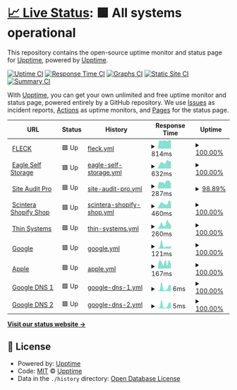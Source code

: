 # [📈 Live Status](https://status.siteauditpro.com.au): <!--live status--> **🟩 All systems operational**

This repository contains the open-source uptime monitor and status page for [Upptime](https://upptime.js.org), powered by [Upptime](https://github.com/upptime/upptime).

[![Uptime CI](https://github.com/edwardcox/siteauditpro/workflows/Uptime%20CI/badge.svg)](https://github.com/edwardcox/siteauditpro/actions?query=workflow%3A%22Uptime+CI%22)
[![Response Time CI](https://github.com/edwardcox/siteauditpro/workflows/Response%20Time%20CI/badge.svg)](https://github.com/edwardcox/siteauditpro/actions?query=workflow%3A%22Response+Time+CI%22)
[![Graphs CI](https://github.com/edwardcox/siteauditpro/workflows/Graphs%20CI/badge.svg)](https://github.com/edwardcox/siteauditpro/actions?query=workflow%3A%22Graphs+CI%22)
[![Static Site CI](https://github.com/edwardcox/siteauditpro/workflows/Static%20Site%20CI/badge.svg)](https://github.com/edwardcox/siteauditpro/actions?query=workflow%3A%22Static+Site+CI%22)
[![Summary CI](https://github.com/edwardcox/siteauditpro/workflows/Summary%20CI/badge.svg)](https://github.com/edwardcox/siteauditpro/actions?query=workflow%3A%22Summary+CI%22)

With [Upptime](https://upptime.js.org), you can get your own unlimited and free uptime monitor and status page, powered entirely by a GitHub repository. We use [Issues](https://github.com/upptime/upptime/issues) as incident reports, [Actions](https://github.com/edwardcox/siteauditpro/actions) as uptime monitors, and [Pages](https://status.siteauditpro.com.au) for the status page.

<!--start: status pages-->
<!-- This summary is generated by Upptime (https://github.com/upptime/upptime) -->
<!-- Do not edit this manually, your changes will be overwritten -->
<!-- prettier-ignore -->
| URL | Status | History | Response Time | Uptime |
| --- | ------ | ------- | ------------- | ------ |
| <img alt="" src="https://favicons.githubusercontent.com/fleck.com.au" height="13"> [FLECK](https://fleck.com.au) | 🟩 Up | [fleck.yml](https://github.com/edwardcox/siteauditpro/commits/HEAD/history/fleck.yml) | <details><summary><img alt="Response time graph" src="./graphs/fleck/response-time-week.png" height="20"> 814ms</summary><br><a href="https://status.siteauditpro.com.au/history/fleck"><img alt="Response time 880" src="https://img.shields.io/endpoint?url=https%3A%2F%2Fraw.githubusercontent.com%2Fedwardcox%2Fsiteauditpro%2FHEAD%2Fapi%2Ffleck%2Fresponse-time.json"></a><br><a href="https://status.siteauditpro.com.au/history/fleck"><img alt="24-hour response time 846" src="https://img.shields.io/endpoint?url=https%3A%2F%2Fraw.githubusercontent.com%2Fedwardcox%2Fsiteauditpro%2FHEAD%2Fapi%2Ffleck%2Fresponse-time-day.json"></a><br><a href="https://status.siteauditpro.com.au/history/fleck"><img alt="7-day response time 814" src="https://img.shields.io/endpoint?url=https%3A%2F%2Fraw.githubusercontent.com%2Fedwardcox%2Fsiteauditpro%2FHEAD%2Fapi%2Ffleck%2Fresponse-time-week.json"></a><br><a href="https://status.siteauditpro.com.au/history/fleck"><img alt="30-day response time 855" src="https://img.shields.io/endpoint?url=https%3A%2F%2Fraw.githubusercontent.com%2Fedwardcox%2Fsiteauditpro%2FHEAD%2Fapi%2Ffleck%2Fresponse-time-month.json"></a><br><a href="https://status.siteauditpro.com.au/history/fleck"><img alt="1-year response time 880" src="https://img.shields.io/endpoint?url=https%3A%2F%2Fraw.githubusercontent.com%2Fedwardcox%2Fsiteauditpro%2FHEAD%2Fapi%2Ffleck%2Fresponse-time-year.json"></a></details> | <details><summary><a href="https://status.siteauditpro.com.au/history/fleck">100.00%</a></summary><a href="https://status.siteauditpro.com.au/history/fleck"><img alt="All-time uptime 100.00%" src="https://img.shields.io/endpoint?url=https%3A%2F%2Fraw.githubusercontent.com%2Fedwardcox%2Fsiteauditpro%2FHEAD%2Fapi%2Ffleck%2Fuptime.json"></a><br><a href="https://status.siteauditpro.com.au/history/fleck"><img alt="24-hour uptime 100.00%" src="https://img.shields.io/endpoint?url=https%3A%2F%2Fraw.githubusercontent.com%2Fedwardcox%2Fsiteauditpro%2FHEAD%2Fapi%2Ffleck%2Fuptime-day.json"></a><br><a href="https://status.siteauditpro.com.au/history/fleck"><img alt="7-day uptime 100.00%" src="https://img.shields.io/endpoint?url=https%3A%2F%2Fraw.githubusercontent.com%2Fedwardcox%2Fsiteauditpro%2FHEAD%2Fapi%2Ffleck%2Fuptime-week.json"></a><br><a href="https://status.siteauditpro.com.au/history/fleck"><img alt="30-day uptime 100.00%" src="https://img.shields.io/endpoint?url=https%3A%2F%2Fraw.githubusercontent.com%2Fedwardcox%2Fsiteauditpro%2FHEAD%2Fapi%2Ffleck%2Fuptime-month.json"></a><br><a href="https://status.siteauditpro.com.au/history/fleck"><img alt="1-year uptime 100.00%" src="https://img.shields.io/endpoint?url=https%3A%2F%2Fraw.githubusercontent.com%2Fedwardcox%2Fsiteauditpro%2FHEAD%2Fapi%2Ffleck%2Fuptime-year.json"></a></details>
| <img alt="" src="https://favicons.githubusercontent.com/eaglestorage.com.au" height="13"> [Eagle Self Storage](https://eaglestorage.com.au) | 🟩 Up | [eagle-self-storage.yml](https://github.com/edwardcox/siteauditpro/commits/HEAD/history/eagle-self-storage.yml) | <details><summary><img alt="Response time graph" src="./graphs/eagle-self-storage/response-time-week.png" height="20"> 632ms</summary><br><a href="https://status.siteauditpro.com.au/history/eagle-self-storage"><img alt="Response time 634" src="https://img.shields.io/endpoint?url=https%3A%2F%2Fraw.githubusercontent.com%2Fedwardcox%2Fsiteauditpro%2FHEAD%2Fapi%2Feagle-self-storage%2Fresponse-time.json"></a><br><a href="https://status.siteauditpro.com.au/history/eagle-self-storage"><img alt="24-hour response time 715" src="https://img.shields.io/endpoint?url=https%3A%2F%2Fraw.githubusercontent.com%2Fedwardcox%2Fsiteauditpro%2FHEAD%2Fapi%2Feagle-self-storage%2Fresponse-time-day.json"></a><br><a href="https://status.siteauditpro.com.au/history/eagle-self-storage"><img alt="7-day response time 632" src="https://img.shields.io/endpoint?url=https%3A%2F%2Fraw.githubusercontent.com%2Fedwardcox%2Fsiteauditpro%2FHEAD%2Fapi%2Feagle-self-storage%2Fresponse-time-week.json"></a><br><a href="https://status.siteauditpro.com.au/history/eagle-self-storage"><img alt="30-day response time 636" src="https://img.shields.io/endpoint?url=https%3A%2F%2Fraw.githubusercontent.com%2Fedwardcox%2Fsiteauditpro%2FHEAD%2Fapi%2Feagle-self-storage%2Fresponse-time-month.json"></a><br><a href="https://status.siteauditpro.com.au/history/eagle-self-storage"><img alt="1-year response time 634" src="https://img.shields.io/endpoint?url=https%3A%2F%2Fraw.githubusercontent.com%2Fedwardcox%2Fsiteauditpro%2FHEAD%2Fapi%2Feagle-self-storage%2Fresponse-time-year.json"></a></details> | <details><summary><a href="https://status.siteauditpro.com.au/history/eagle-self-storage">100.00%</a></summary><a href="https://status.siteauditpro.com.au/history/eagle-self-storage"><img alt="All-time uptime 99.28%" src="https://img.shields.io/endpoint?url=https%3A%2F%2Fraw.githubusercontent.com%2Fedwardcox%2Fsiteauditpro%2FHEAD%2Fapi%2Feagle-self-storage%2Fuptime.json"></a><br><a href="https://status.siteauditpro.com.au/history/eagle-self-storage"><img alt="24-hour uptime 100.00%" src="https://img.shields.io/endpoint?url=https%3A%2F%2Fraw.githubusercontent.com%2Fedwardcox%2Fsiteauditpro%2FHEAD%2Fapi%2Feagle-self-storage%2Fuptime-day.json"></a><br><a href="https://status.siteauditpro.com.au/history/eagle-self-storage"><img alt="7-day uptime 100.00%" src="https://img.shields.io/endpoint?url=https%3A%2F%2Fraw.githubusercontent.com%2Fedwardcox%2Fsiteauditpro%2FHEAD%2Fapi%2Feagle-self-storage%2Fuptime-week.json"></a><br><a href="https://status.siteauditpro.com.au/history/eagle-self-storage"><img alt="30-day uptime 100.00%" src="https://img.shields.io/endpoint?url=https%3A%2F%2Fraw.githubusercontent.com%2Fedwardcox%2Fsiteauditpro%2FHEAD%2Fapi%2Feagle-self-storage%2Fuptime-month.json"></a><br><a href="https://status.siteauditpro.com.au/history/eagle-self-storage"><img alt="1-year uptime 99.28%" src="https://img.shields.io/endpoint?url=https%3A%2F%2Fraw.githubusercontent.com%2Fedwardcox%2Fsiteauditpro%2FHEAD%2Fapi%2Feagle-self-storage%2Fuptime-year.json"></a></details>
| <img alt="" src="https://favicons.githubusercontent.com/siteauditpro.com.au" height="13"> [Site Audit Pro](https://siteauditpro.com.au) | 🟩 Up | [site-audit-pro.yml](https://github.com/edwardcox/siteauditpro/commits/HEAD/history/site-audit-pro.yml) | <details><summary><img alt="Response time graph" src="./graphs/site-audit-pro/response-time-week.png" height="20"> 287ms</summary><br><a href="https://status.siteauditpro.com.au/history/site-audit-pro"><img alt="Response time 1152" src="https://img.shields.io/endpoint?url=https%3A%2F%2Fraw.githubusercontent.com%2Fedwardcox%2Fsiteauditpro%2FHEAD%2Fapi%2Fsite-audit-pro%2Fresponse-time.json"></a><br><a href="https://status.siteauditpro.com.au/history/site-audit-pro"><img alt="24-hour response time 212" src="https://img.shields.io/endpoint?url=https%3A%2F%2Fraw.githubusercontent.com%2Fedwardcox%2Fsiteauditpro%2FHEAD%2Fapi%2Fsite-audit-pro%2Fresponse-time-day.json"></a><br><a href="https://status.siteauditpro.com.au/history/site-audit-pro"><img alt="7-day response time 287" src="https://img.shields.io/endpoint?url=https%3A%2F%2Fraw.githubusercontent.com%2Fedwardcox%2Fsiteauditpro%2FHEAD%2Fapi%2Fsite-audit-pro%2Fresponse-time-week.json"></a><br><a href="https://status.siteauditpro.com.au/history/site-audit-pro"><img alt="30-day response time 1118" src="https://img.shields.io/endpoint?url=https%3A%2F%2Fraw.githubusercontent.com%2Fedwardcox%2Fsiteauditpro%2FHEAD%2Fapi%2Fsite-audit-pro%2Fresponse-time-month.json"></a><br><a href="https://status.siteauditpro.com.au/history/site-audit-pro"><img alt="1-year response time 1152" src="https://img.shields.io/endpoint?url=https%3A%2F%2Fraw.githubusercontent.com%2Fedwardcox%2Fsiteauditpro%2FHEAD%2Fapi%2Fsite-audit-pro%2Fresponse-time-year.json"></a></details> | <details><summary><a href="https://status.siteauditpro.com.au/history/site-audit-pro">98.89%</a></summary><a href="https://status.siteauditpro.com.au/history/site-audit-pro"><img alt="All-time uptime 93.34%" src="https://img.shields.io/endpoint?url=https%3A%2F%2Fraw.githubusercontent.com%2Fedwardcox%2Fsiteauditpro%2FHEAD%2Fapi%2Fsite-audit-pro%2Fuptime.json"></a><br><a href="https://status.siteauditpro.com.au/history/site-audit-pro"><img alt="24-hour uptime 100.00%" src="https://img.shields.io/endpoint?url=https%3A%2F%2Fraw.githubusercontent.com%2Fedwardcox%2Fsiteauditpro%2FHEAD%2Fapi%2Fsite-audit-pro%2Fuptime-day.json"></a><br><a href="https://status.siteauditpro.com.au/history/site-audit-pro"><img alt="7-day uptime 98.89%" src="https://img.shields.io/endpoint?url=https%3A%2F%2Fraw.githubusercontent.com%2Fedwardcox%2Fsiteauditpro%2FHEAD%2Fapi%2Fsite-audit-pro%2Fuptime-week.json"></a><br><a href="https://status.siteauditpro.com.au/history/site-audit-pro"><img alt="30-day uptime 92.59%" src="https://img.shields.io/endpoint?url=https%3A%2F%2Fraw.githubusercontent.com%2Fedwardcox%2Fsiteauditpro%2FHEAD%2Fapi%2Fsite-audit-pro%2Fuptime-month.json"></a><br><a href="https://status.siteauditpro.com.au/history/site-audit-pro"><img alt="1-year uptime 93.34%" src="https://img.shields.io/endpoint?url=https%3A%2F%2Fraw.githubusercontent.com%2Fedwardcox%2Fsiteauditpro%2FHEAD%2Fapi%2Fsite-audit-pro%2Fuptime-year.json"></a></details>
| <img alt="" src="https://favicons.githubusercontent.com/scintera.com.au" height="13"> [Scintera Shopify Shop](https://scintera.com.au) | 🟩 Up | [scintera-shopify-shop.yml](https://github.com/edwardcox/siteauditpro/commits/HEAD/history/scintera-shopify-shop.yml) | <details><summary><img alt="Response time graph" src="./graphs/scintera-shopify-shop/response-time-week.png" height="20"> 460ms</summary><br><a href="https://status.siteauditpro.com.au/history/scintera-shopify-shop"><img alt="Response time 541" src="https://img.shields.io/endpoint?url=https%3A%2F%2Fraw.githubusercontent.com%2Fedwardcox%2Fsiteauditpro%2FHEAD%2Fapi%2Fscintera-shopify-shop%2Fresponse-time.json"></a><br><a href="https://status.siteauditpro.com.au/history/scintera-shopify-shop"><img alt="24-hour response time 523" src="https://img.shields.io/endpoint?url=https%3A%2F%2Fraw.githubusercontent.com%2Fedwardcox%2Fsiteauditpro%2FHEAD%2Fapi%2Fscintera-shopify-shop%2Fresponse-time-day.json"></a><br><a href="https://status.siteauditpro.com.au/history/scintera-shopify-shop"><img alt="7-day response time 460" src="https://img.shields.io/endpoint?url=https%3A%2F%2Fraw.githubusercontent.com%2Fedwardcox%2Fsiteauditpro%2FHEAD%2Fapi%2Fscintera-shopify-shop%2Fresponse-time-week.json"></a><br><a href="https://status.siteauditpro.com.au/history/scintera-shopify-shop"><img alt="30-day response time 549" src="https://img.shields.io/endpoint?url=https%3A%2F%2Fraw.githubusercontent.com%2Fedwardcox%2Fsiteauditpro%2FHEAD%2Fapi%2Fscintera-shopify-shop%2Fresponse-time-month.json"></a><br><a href="https://status.siteauditpro.com.au/history/scintera-shopify-shop"><img alt="1-year response time 541" src="https://img.shields.io/endpoint?url=https%3A%2F%2Fraw.githubusercontent.com%2Fedwardcox%2Fsiteauditpro%2FHEAD%2Fapi%2Fscintera-shopify-shop%2Fresponse-time-year.json"></a></details> | <details><summary><a href="https://status.siteauditpro.com.au/history/scintera-shopify-shop">100.00%</a></summary><a href="https://status.siteauditpro.com.au/history/scintera-shopify-shop"><img alt="All-time uptime 99.91%" src="https://img.shields.io/endpoint?url=https%3A%2F%2Fraw.githubusercontent.com%2Fedwardcox%2Fsiteauditpro%2FHEAD%2Fapi%2Fscintera-shopify-shop%2Fuptime.json"></a><br><a href="https://status.siteauditpro.com.au/history/scintera-shopify-shop"><img alt="24-hour uptime 100.00%" src="https://img.shields.io/endpoint?url=https%3A%2F%2Fraw.githubusercontent.com%2Fedwardcox%2Fsiteauditpro%2FHEAD%2Fapi%2Fscintera-shopify-shop%2Fuptime-day.json"></a><br><a href="https://status.siteauditpro.com.au/history/scintera-shopify-shop"><img alt="7-day uptime 100.00%" src="https://img.shields.io/endpoint?url=https%3A%2F%2Fraw.githubusercontent.com%2Fedwardcox%2Fsiteauditpro%2FHEAD%2Fapi%2Fscintera-shopify-shop%2Fuptime-week.json"></a><br><a href="https://status.siteauditpro.com.au/history/scintera-shopify-shop"><img alt="30-day uptime 100.00%" src="https://img.shields.io/endpoint?url=https%3A%2F%2Fraw.githubusercontent.com%2Fedwardcox%2Fsiteauditpro%2FHEAD%2Fapi%2Fscintera-shopify-shop%2Fuptime-month.json"></a><br><a href="https://status.siteauditpro.com.au/history/scintera-shopify-shop"><img alt="1-year uptime 99.91%" src="https://img.shields.io/endpoint?url=https%3A%2F%2Fraw.githubusercontent.com%2Fedwardcox%2Fsiteauditpro%2FHEAD%2Fapi%2Fscintera-shopify-shop%2Fuptime-year.json"></a></details>
| <img alt="" src="https://favicons.githubusercontent.com/thin.com.au" height="13"> [Thin Systems](https://thin.com.au) | 🟩 Up | [thin-systems.yml](https://github.com/edwardcox/siteauditpro/commits/HEAD/history/thin-systems.yml) | <details><summary><img alt="Response time graph" src="./graphs/thin-systems/response-time-week.png" height="20"> 260ms</summary><br><a href="https://status.siteauditpro.com.au/history/thin-systems"><img alt="Response time 190" src="https://img.shields.io/endpoint?url=https%3A%2F%2Fraw.githubusercontent.com%2Fedwardcox%2Fsiteauditpro%2FHEAD%2Fapi%2Fthin-systems%2Fresponse-time.json"></a><br><a href="https://status.siteauditpro.com.au/history/thin-systems"><img alt="24-hour response time 207" src="https://img.shields.io/endpoint?url=https%3A%2F%2Fraw.githubusercontent.com%2Fedwardcox%2Fsiteauditpro%2FHEAD%2Fapi%2Fthin-systems%2Fresponse-time-day.json"></a><br><a href="https://status.siteauditpro.com.au/history/thin-systems"><img alt="7-day response time 260" src="https://img.shields.io/endpoint?url=https%3A%2F%2Fraw.githubusercontent.com%2Fedwardcox%2Fsiteauditpro%2FHEAD%2Fapi%2Fthin-systems%2Fresponse-time-week.json"></a><br><a href="https://status.siteauditpro.com.au/history/thin-systems"><img alt="30-day response time 203" src="https://img.shields.io/endpoint?url=https%3A%2F%2Fraw.githubusercontent.com%2Fedwardcox%2Fsiteauditpro%2FHEAD%2Fapi%2Fthin-systems%2Fresponse-time-month.json"></a><br><a href="https://status.siteauditpro.com.au/history/thin-systems"><img alt="1-year response time 190" src="https://img.shields.io/endpoint?url=https%3A%2F%2Fraw.githubusercontent.com%2Fedwardcox%2Fsiteauditpro%2FHEAD%2Fapi%2Fthin-systems%2Fresponse-time-year.json"></a></details> | <details><summary><a href="https://status.siteauditpro.com.au/history/thin-systems">100.00%</a></summary><a href="https://status.siteauditpro.com.au/history/thin-systems"><img alt="All-time uptime 98.22%" src="https://img.shields.io/endpoint?url=https%3A%2F%2Fraw.githubusercontent.com%2Fedwardcox%2Fsiteauditpro%2FHEAD%2Fapi%2Fthin-systems%2Fuptime.json"></a><br><a href="https://status.siteauditpro.com.au/history/thin-systems"><img alt="24-hour uptime 100.00%" src="https://img.shields.io/endpoint?url=https%3A%2F%2Fraw.githubusercontent.com%2Fedwardcox%2Fsiteauditpro%2FHEAD%2Fapi%2Fthin-systems%2Fuptime-day.json"></a><br><a href="https://status.siteauditpro.com.au/history/thin-systems"><img alt="7-day uptime 100.00%" src="https://img.shields.io/endpoint?url=https%3A%2F%2Fraw.githubusercontent.com%2Fedwardcox%2Fsiteauditpro%2FHEAD%2Fapi%2Fthin-systems%2Fuptime-week.json"></a><br><a href="https://status.siteauditpro.com.au/history/thin-systems"><img alt="30-day uptime 100.00%" src="https://img.shields.io/endpoint?url=https%3A%2F%2Fraw.githubusercontent.com%2Fedwardcox%2Fsiteauditpro%2FHEAD%2Fapi%2Fthin-systems%2Fuptime-month.json"></a><br><a href="https://status.siteauditpro.com.au/history/thin-systems"><img alt="1-year uptime 98.22%" src="https://img.shields.io/endpoint?url=https%3A%2F%2Fraw.githubusercontent.com%2Fedwardcox%2Fsiteauditpro%2FHEAD%2Fapi%2Fthin-systems%2Fuptime-year.json"></a></details>
| <img alt="" src="https://favicons.githubusercontent.com/www.google.com" height="13"> [Google](https://www.google.com) | 🟩 Up | [google.yml](https://github.com/edwardcox/siteauditpro/commits/HEAD/history/google.yml) | <details><summary><img alt="Response time graph" src="./graphs/google/response-time-week.png" height="20"> 121ms</summary><br><a href="https://status.siteauditpro.com.au/history/google"><img alt="Response time 83" src="https://img.shields.io/endpoint?url=https%3A%2F%2Fraw.githubusercontent.com%2Fedwardcox%2Fsiteauditpro%2FHEAD%2Fapi%2Fgoogle%2Fresponse-time.json"></a><br><a href="https://status.siteauditpro.com.au/history/google"><img alt="24-hour response time 118" src="https://img.shields.io/endpoint?url=https%3A%2F%2Fraw.githubusercontent.com%2Fedwardcox%2Fsiteauditpro%2FHEAD%2Fapi%2Fgoogle%2Fresponse-time-day.json"></a><br><a href="https://status.siteauditpro.com.au/history/google"><img alt="7-day response time 121" src="https://img.shields.io/endpoint?url=https%3A%2F%2Fraw.githubusercontent.com%2Fedwardcox%2Fsiteauditpro%2FHEAD%2Fapi%2Fgoogle%2Fresponse-time-week.json"></a><br><a href="https://status.siteauditpro.com.au/history/google"><img alt="30-day response time 90" src="https://img.shields.io/endpoint?url=https%3A%2F%2Fraw.githubusercontent.com%2Fedwardcox%2Fsiteauditpro%2FHEAD%2Fapi%2Fgoogle%2Fresponse-time-month.json"></a><br><a href="https://status.siteauditpro.com.au/history/google"><img alt="1-year response time 83" src="https://img.shields.io/endpoint?url=https%3A%2F%2Fraw.githubusercontent.com%2Fedwardcox%2Fsiteauditpro%2FHEAD%2Fapi%2Fgoogle%2Fresponse-time-year.json"></a></details> | <details><summary><a href="https://status.siteauditpro.com.au/history/google">100.00%</a></summary><a href="https://status.siteauditpro.com.au/history/google"><img alt="All-time uptime 100.00%" src="https://img.shields.io/endpoint?url=https%3A%2F%2Fraw.githubusercontent.com%2Fedwardcox%2Fsiteauditpro%2FHEAD%2Fapi%2Fgoogle%2Fuptime.json"></a><br><a href="https://status.siteauditpro.com.au/history/google"><img alt="24-hour uptime 100.00%" src="https://img.shields.io/endpoint?url=https%3A%2F%2Fraw.githubusercontent.com%2Fedwardcox%2Fsiteauditpro%2FHEAD%2Fapi%2Fgoogle%2Fuptime-day.json"></a><br><a href="https://status.siteauditpro.com.au/history/google"><img alt="7-day uptime 100.00%" src="https://img.shields.io/endpoint?url=https%3A%2F%2Fraw.githubusercontent.com%2Fedwardcox%2Fsiteauditpro%2FHEAD%2Fapi%2Fgoogle%2Fuptime-week.json"></a><br><a href="https://status.siteauditpro.com.au/history/google"><img alt="30-day uptime 100.00%" src="https://img.shields.io/endpoint?url=https%3A%2F%2Fraw.githubusercontent.com%2Fedwardcox%2Fsiteauditpro%2FHEAD%2Fapi%2Fgoogle%2Fuptime-month.json"></a><br><a href="https://status.siteauditpro.com.au/history/google"><img alt="1-year uptime 100.00%" src="https://img.shields.io/endpoint?url=https%3A%2F%2Fraw.githubusercontent.com%2Fedwardcox%2Fsiteauditpro%2FHEAD%2Fapi%2Fgoogle%2Fuptime-year.json"></a></details>
| <img alt="" src="https://favicons.githubusercontent.com/apple.com" height="13"> [Apple](https://apple.com) | 🟩 Up | [apple.yml](https://github.com/edwardcox/siteauditpro/commits/HEAD/history/apple.yml) | <details><summary><img alt="Response time graph" src="./graphs/apple/response-time-week.png" height="20"> 167ms</summary><br><a href="https://status.siteauditpro.com.au/history/apple"><img alt="Response time 197" src="https://img.shields.io/endpoint?url=https%3A%2F%2Fraw.githubusercontent.com%2Fedwardcox%2Fsiteauditpro%2FHEAD%2Fapi%2Fapple%2Fresponse-time.json"></a><br><a href="https://status.siteauditpro.com.au/history/apple"><img alt="24-hour response time 123" src="https://img.shields.io/endpoint?url=https%3A%2F%2Fraw.githubusercontent.com%2Fedwardcox%2Fsiteauditpro%2FHEAD%2Fapi%2Fapple%2Fresponse-time-day.json"></a><br><a href="https://status.siteauditpro.com.au/history/apple"><img alt="7-day response time 167" src="https://img.shields.io/endpoint?url=https%3A%2F%2Fraw.githubusercontent.com%2Fedwardcox%2Fsiteauditpro%2FHEAD%2Fapi%2Fapple%2Fresponse-time-week.json"></a><br><a href="https://status.siteauditpro.com.au/history/apple"><img alt="30-day response time 213" src="https://img.shields.io/endpoint?url=https%3A%2F%2Fraw.githubusercontent.com%2Fedwardcox%2Fsiteauditpro%2FHEAD%2Fapi%2Fapple%2Fresponse-time-month.json"></a><br><a href="https://status.siteauditpro.com.au/history/apple"><img alt="1-year response time 197" src="https://img.shields.io/endpoint?url=https%3A%2F%2Fraw.githubusercontent.com%2Fedwardcox%2Fsiteauditpro%2FHEAD%2Fapi%2Fapple%2Fresponse-time-year.json"></a></details> | <details><summary><a href="https://status.siteauditpro.com.au/history/apple">100.00%</a></summary><a href="https://status.siteauditpro.com.au/history/apple"><img alt="All-time uptime 100.00%" src="https://img.shields.io/endpoint?url=https%3A%2F%2Fraw.githubusercontent.com%2Fedwardcox%2Fsiteauditpro%2FHEAD%2Fapi%2Fapple%2Fuptime.json"></a><br><a href="https://status.siteauditpro.com.au/history/apple"><img alt="24-hour uptime 100.00%" src="https://img.shields.io/endpoint?url=https%3A%2F%2Fraw.githubusercontent.com%2Fedwardcox%2Fsiteauditpro%2FHEAD%2Fapi%2Fapple%2Fuptime-day.json"></a><br><a href="https://status.siteauditpro.com.au/history/apple"><img alt="7-day uptime 100.00%" src="https://img.shields.io/endpoint?url=https%3A%2F%2Fraw.githubusercontent.com%2Fedwardcox%2Fsiteauditpro%2FHEAD%2Fapi%2Fapple%2Fuptime-week.json"></a><br><a href="https://status.siteauditpro.com.au/history/apple"><img alt="30-day uptime 100.00%" src="https://img.shields.io/endpoint?url=https%3A%2F%2Fraw.githubusercontent.com%2Fedwardcox%2Fsiteauditpro%2FHEAD%2Fapi%2Fapple%2Fuptime-month.json"></a><br><a href="https://status.siteauditpro.com.au/history/apple"><img alt="1-year uptime 100.00%" src="https://img.shields.io/endpoint?url=https%3A%2F%2Fraw.githubusercontent.com%2Fedwardcox%2Fsiteauditpro%2FHEAD%2Fapi%2Fapple%2Fuptime-year.json"></a></details>
| <img alt="" src="https://favicons.githubusercontent.com/null" height="13"> [Google DNS 1](8.8.4.4) | 🟩 Up | [google-dns-1.yml](https://github.com/edwardcox/siteauditpro/commits/HEAD/history/google-dns-1.yml) | <details><summary><img alt="Response time graph" src="./graphs/google-dns-1/response-time-week.png" height="20"> 6ms</summary><br><a href="https://status.siteauditpro.com.au/history/google-dns-1"><img alt="Response time 5" src="https://img.shields.io/endpoint?url=https%3A%2F%2Fraw.githubusercontent.com%2Fedwardcox%2Fsiteauditpro%2FHEAD%2Fapi%2Fgoogle-dns-1%2Fresponse-time.json"></a><br><a href="https://status.siteauditpro.com.au/history/google-dns-1"><img alt="24-hour response time 9" src="https://img.shields.io/endpoint?url=https%3A%2F%2Fraw.githubusercontent.com%2Fedwardcox%2Fsiteauditpro%2FHEAD%2Fapi%2Fgoogle-dns-1%2Fresponse-time-day.json"></a><br><a href="https://status.siteauditpro.com.au/history/google-dns-1"><img alt="7-day response time 6" src="https://img.shields.io/endpoint?url=https%3A%2F%2Fraw.githubusercontent.com%2Fedwardcox%2Fsiteauditpro%2FHEAD%2Fapi%2Fgoogle-dns-1%2Fresponse-time-week.json"></a><br><a href="https://status.siteauditpro.com.au/history/google-dns-1"><img alt="30-day response time 5" src="https://img.shields.io/endpoint?url=https%3A%2F%2Fraw.githubusercontent.com%2Fedwardcox%2Fsiteauditpro%2FHEAD%2Fapi%2Fgoogle-dns-1%2Fresponse-time-month.json"></a><br><a href="https://status.siteauditpro.com.au/history/google-dns-1"><img alt="1-year response time 5" src="https://img.shields.io/endpoint?url=https%3A%2F%2Fraw.githubusercontent.com%2Fedwardcox%2Fsiteauditpro%2FHEAD%2Fapi%2Fgoogle-dns-1%2Fresponse-time-year.json"></a></details> | <details><summary><a href="https://status.siteauditpro.com.au/history/google-dns-1">100.00%</a></summary><a href="https://status.siteauditpro.com.au/history/google-dns-1"><img alt="All-time uptime 100.00%" src="https://img.shields.io/endpoint?url=https%3A%2F%2Fraw.githubusercontent.com%2Fedwardcox%2Fsiteauditpro%2FHEAD%2Fapi%2Fgoogle-dns-1%2Fuptime.json"></a><br><a href="https://status.siteauditpro.com.au/history/google-dns-1"><img alt="24-hour uptime 100.00%" src="https://img.shields.io/endpoint?url=https%3A%2F%2Fraw.githubusercontent.com%2Fedwardcox%2Fsiteauditpro%2FHEAD%2Fapi%2Fgoogle-dns-1%2Fuptime-day.json"></a><br><a href="https://status.siteauditpro.com.au/history/google-dns-1"><img alt="7-day uptime 100.00%" src="https://img.shields.io/endpoint?url=https%3A%2F%2Fraw.githubusercontent.com%2Fedwardcox%2Fsiteauditpro%2FHEAD%2Fapi%2Fgoogle-dns-1%2Fuptime-week.json"></a><br><a href="https://status.siteauditpro.com.au/history/google-dns-1"><img alt="30-day uptime 100.00%" src="https://img.shields.io/endpoint?url=https%3A%2F%2Fraw.githubusercontent.com%2Fedwardcox%2Fsiteauditpro%2FHEAD%2Fapi%2Fgoogle-dns-1%2Fuptime-month.json"></a><br><a href="https://status.siteauditpro.com.au/history/google-dns-1"><img alt="1-year uptime 100.00%" src="https://img.shields.io/endpoint?url=https%3A%2F%2Fraw.githubusercontent.com%2Fedwardcox%2Fsiteauditpro%2FHEAD%2Fapi%2Fgoogle-dns-1%2Fuptime-year.json"></a></details>
| <img alt="" src="https://favicons.githubusercontent.com/null" height="13"> [Google DNS 2](8.8.8.8) | 🟩 Up | [google-dns-2.yml](https://github.com/edwardcox/siteauditpro/commits/HEAD/history/google-dns-2.yml) | <details><summary><img alt="Response time graph" src="./graphs/google-dns-2/response-time-week.png" height="20"> 5ms</summary><br><a href="https://status.siteauditpro.com.au/history/google-dns-2"><img alt="Response time 5" src="https://img.shields.io/endpoint?url=https%3A%2F%2Fraw.githubusercontent.com%2Fedwardcox%2Fsiteauditpro%2FHEAD%2Fapi%2Fgoogle-dns-2%2Fresponse-time.json"></a><br><a href="https://status.siteauditpro.com.au/history/google-dns-2"><img alt="24-hour response time 8" src="https://img.shields.io/endpoint?url=https%3A%2F%2Fraw.githubusercontent.com%2Fedwardcox%2Fsiteauditpro%2FHEAD%2Fapi%2Fgoogle-dns-2%2Fresponse-time-day.json"></a><br><a href="https://status.siteauditpro.com.au/history/google-dns-2"><img alt="7-day response time 5" src="https://img.shields.io/endpoint?url=https%3A%2F%2Fraw.githubusercontent.com%2Fedwardcox%2Fsiteauditpro%2FHEAD%2Fapi%2Fgoogle-dns-2%2Fresponse-time-week.json"></a><br><a href="https://status.siteauditpro.com.au/history/google-dns-2"><img alt="30-day response time 5" src="https://img.shields.io/endpoint?url=https%3A%2F%2Fraw.githubusercontent.com%2Fedwardcox%2Fsiteauditpro%2FHEAD%2Fapi%2Fgoogle-dns-2%2Fresponse-time-month.json"></a><br><a href="https://status.siteauditpro.com.au/history/google-dns-2"><img alt="1-year response time 5" src="https://img.shields.io/endpoint?url=https%3A%2F%2Fraw.githubusercontent.com%2Fedwardcox%2Fsiteauditpro%2FHEAD%2Fapi%2Fgoogle-dns-2%2Fresponse-time-year.json"></a></details> | <details><summary><a href="https://status.siteauditpro.com.au/history/google-dns-2">100.00%</a></summary><a href="https://status.siteauditpro.com.au/history/google-dns-2"><img alt="All-time uptime 100.00%" src="https://img.shields.io/endpoint?url=https%3A%2F%2Fraw.githubusercontent.com%2Fedwardcox%2Fsiteauditpro%2FHEAD%2Fapi%2Fgoogle-dns-2%2Fuptime.json"></a><br><a href="https://status.siteauditpro.com.au/history/google-dns-2"><img alt="24-hour uptime 100.00%" src="https://img.shields.io/endpoint?url=https%3A%2F%2Fraw.githubusercontent.com%2Fedwardcox%2Fsiteauditpro%2FHEAD%2Fapi%2Fgoogle-dns-2%2Fuptime-day.json"></a><br><a href="https://status.siteauditpro.com.au/history/google-dns-2"><img alt="7-day uptime 100.00%" src="https://img.shields.io/endpoint?url=https%3A%2F%2Fraw.githubusercontent.com%2Fedwardcox%2Fsiteauditpro%2FHEAD%2Fapi%2Fgoogle-dns-2%2Fuptime-week.json"></a><br><a href="https://status.siteauditpro.com.au/history/google-dns-2"><img alt="30-day uptime 100.00%" src="https://img.shields.io/endpoint?url=https%3A%2F%2Fraw.githubusercontent.com%2Fedwardcox%2Fsiteauditpro%2FHEAD%2Fapi%2Fgoogle-dns-2%2Fuptime-month.json"></a><br><a href="https://status.siteauditpro.com.au/history/google-dns-2"><img alt="1-year uptime 100.00%" src="https://img.shields.io/endpoint?url=https%3A%2F%2Fraw.githubusercontent.com%2Fedwardcox%2Fsiteauditpro%2FHEAD%2Fapi%2Fgoogle-dns-2%2Fuptime-year.json"></a></details>

<!--end: status pages-->

[**Visit our status website →**](https://status.siteauditpro.com.au)

## 📄 License

- Powered by: [Upptime](https://github.com/upptime/upptime)
- Code: [MIT](./LICENSE) © [Upptime](https://upptime.js.org)
- Data in the `./history` directory: [Open Database License](https://opendatacommons.org/licenses/odbl/1-0/)
